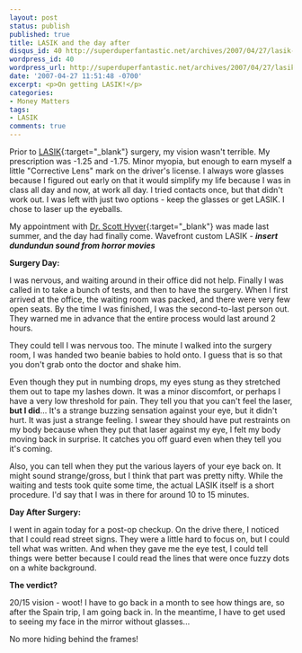 ```yaml
---
layout: post
status: publish
published: true
title: LASIK and the day after
disqus_id: 40 http://superduperfantastic.net/archives/2007/04/27/lasik-and-the-day-after/
wordpress_id: 40
wordpress_url: http://superduperfantastic.net/archives/2007/04/27/lasik-and-the-day-after/
date: '2007-04-27 11:51:48 -0700'
excerpt: <p>On getting LASIK!</p>
categories:
- Money Matters
tags:
- LASIK
comments: true
---
```

Prior to [LASIK](http://en.wikipedia.org/wiki/LASIK "LASIK"){:target="_blank"} surgery, my vision wasn't terrible. My prescription was -1.25 and -1.75. Minor myopia, but enough to earn myself a little "Corrective Lens" mark on the driver's license. I always wore glasses because I figured out early on that it would simplify my life because I was in class all day and now, at work all day. I tried contacts once, but that didn't work out. I was left with just two options - keep the glasses or get LASIK. I chose to laser up the eyeballs.

My appointment with [Dr. Scott Hyver](http://www.scotthyver.com/ "Dr. Scott Hyver"){:target="_blank"} was made last summer, and the day had finally come. Wavefront custom LASIK - ***insert dundundun sound from horror movies***

**Surgery Day:**

I was nervous, and waiting around in their office did not help. Finally I was called in to take a bunch of tests, and then to have the surgery. When I first arrived at the office, the waiting room was packed, and there were very few open seats. By the time I was finished, I was the second-to-last person out. They warned me in advance that the entire process would last around 2 hours.

They could tell I was nervous too. The minute I walked into the surgery room, I was handed two beanie babies to hold onto. I guess that is so that you don't grab onto the doctor and shake him.

Even though they put in numbing drops, my eyes stung as they stretched them out to tape my lashes down. It was a minor discomfort, or perhaps I have a very low threshold for pain. They tell you that you can't feel the laser, **but I did**... It's a strange buzzing sensation against your eye, but it didn't hurt. It was just a strange feeling. I swear they should have put restraints on my body because when they put that laser against my eye, I felt my body moving back in surprise. It catches you off guard even when they tell you it's coming.

Also, you can tell when they put the various layers of your eye back on. It might sound strange/gross, but I think that part was pretty nifty. While the waiting and tests took quite some time, the actual LASIK itself is a short procedure. I'd say that I was in there for around 10 to 15 minutes.

**Day After Surgery:**

I went in again today for a post-op checkup. On the drive there, I noticed that I could read street signs. They were a little hard to focus on, but I could tell what was written. And when they gave me the eye test, I could tell things were better because I could read the lines that were once fuzzy dots on a white background.

**The verdict?**

20/15 vision - woot! I have to go back in a month to see how things are, so after the Spain trip, I am going back in. In the meantime, I have to get used to seeing my face in the mirror without glasses...

No more hiding behind the frames!
